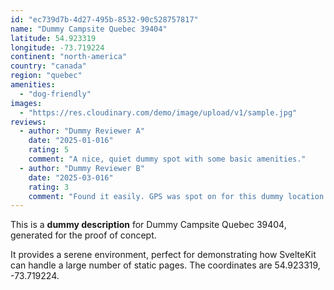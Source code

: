 ```yaml
---
id: "ec739d7b-4d27-495b-8532-90c528757817"
name: "Dummy Campsite Quebec 39404"
latitude: 54.923319
longitude: -73.719224
continent: "north-america"
country: "canada"
region: "quebec"
amenities:
  - "dog-friendly"
images:
  - "https://res.cloudinary.com/demo/image/upload/v1/sample.jpg"
reviews:
  - author: "Dummy Reviewer A"
    date: "2025-01-016"
    rating: 5
    comment: "A nice, quiet dummy spot with some basic amenities."
  - author: "Dummy Reviewer B"
    date: "2025-03-016"
    rating: 3
    comment: "Found it easily. GPS was spot on for this dummy location."
---
```


This is a **dummy description** for Dummy Campsite Quebec 39404, generated for the proof of concept.

It provides a serene environment, perfect for demonstrating how SvelteKit can handle a large number of static pages. The coordinates are 54.923319, -73.719224.
